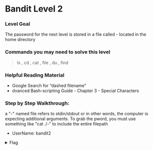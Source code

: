 # Bandit Level 2

### Level Goal
The password for the next level is stored in a file called - located in the home directory

### Commands you may need to solve this level
> ls , cd , cat , file , du , find

### Helpful Reading Material
- Google Search for “dashed filename”
- dvanced Bash-scripting Guide - Chapter 3 - Special Characters
### Step by Step Walkthrough:
a "-" named file refers to stdin/stdout or in other words, the computer is expecting additional arguments. To grab the pword, you must use something like "cat ./-" to include the entire filepath 


* UserName: bandit2

<details><summary>Flag</summary>
    <pre>
    pwd: 263JGJPfgU6LtdEvgfWU1XP5yac29mFx
    </pre>
   </details>